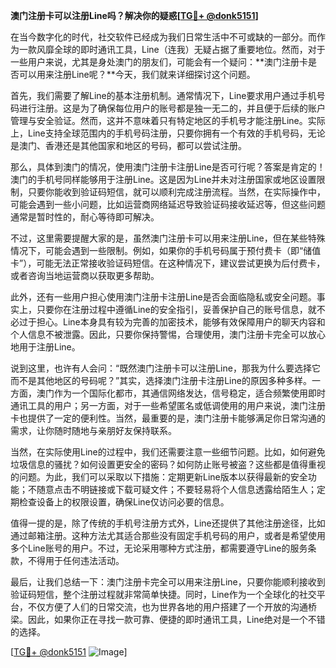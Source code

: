 **澳门注册卡可以注册Line吗？解决你的疑惑[[TG💪+ @donk5151](https://t.me/s/donk5151)]**

在当今数字化的时代，社交软件已经成为我们日常生活中不可或缺的一部分。而作为一款风靡全球的即时通讯工具，Line（连我）无疑占据了重要地位。然而，对于一些用户来说，尤其是身处澳门的朋友们，可能会有一个疑问：**澳门注册卡是否可以用来注册Line呢？**今天，我们就来详细探讨这个问题。

首先，我们需要了解Line的基本注册机制。通常情况下，Line要求用户通过手机号码进行注册。这是为了确保每位用户的账号都是独一无二的，并且便于后续的账户管理与安全验证。然而，这并不意味着只有特定地区的手机号才能注册Line。实际上，Line支持全球范围内的手机号码注册，只要你拥有一个有效的手机号码，无论是澳门、香港还是其他国家和地区的号码，都可以尝试注册。

那么，具体到澳门的情况，使用澳门注册卡注册Line是否可行呢？答案是肯定的！澳门的手机号同样能够用于注册Line。这是因为Line并未对注册国家或地区设置限制，只要你能收到验证码短信，就可以顺利完成注册流程。当然，在实际操作中，可能会遇到一些小问题，比如运营商网络延迟导致验证码接收延迟等，但这些问题通常是暂时性的，耐心等待即可解决。

不过，这里需要提醒大家的是，虽然澳门注册卡可以用来注册Line，但在某些特殊情况下，可能会遇到一些限制。例如，如果你的手机号码属于预付费卡（即“储值卡”），可能无法正常接收验证码短信。在这种情况下，建议尝试更换为后付费卡，或者咨询当地运营商以获取更多帮助。

此外，还有一些用户担心使用澳门注册卡注册Line是否会面临隐私或安全问题。事实上，只要你在注册过程中遵循Line的安全指引，妥善保护自己的账号信息，就不必过于担心。Line本身具有较为完善的加密技术，能够有效保障用户的聊天内容和个人信息不被泄露。因此，只要你保持警惕，合理使用，澳门注册卡完全可以放心地用于注册Line。

说到这里，也许有人会问：“既然澳门注册卡可以注册Line，那我为什么要选择它而不是其他地区的号码呢？”其实，选择澳门注册卡注册Line的原因多种多样。一方面，澳门作为一个国际化都市，其通信网络发达，信号稳定，适合频繁使用即时通讯工具的用户；另一方面，对于一些希望匿名或低调使用的用户来说，澳门注册卡也提供了一定的便利性。当然，最重要的是，澳门注册卡能够满足你日常沟通的需求，让你随时随地与亲朋好友保持联系。

当然，在实际使用Line的过程中，我们还需要注意一些细节问题。比如，如何避免垃圾信息的骚扰？如何设置更安全的密码？如何防止账号被盗？这些都是值得重视的问题。为此，我们可以采取以下措施：定期更新Line版本以获得最新的安全功能；不随意点击不明链接或下载可疑文件；不要轻易将个人信息透露给陌生人；定期检查设备上的权限设置，确保Line仅访问必要的信息。

值得一提的是，除了传统的手机号注册方式外，Line还提供了其他注册途径，比如通过邮箱注册。这种方法尤其适合那些没有固定手机号码的用户，或者是希望使用多个Line账号的用户。不过，无论采用哪种方式注册，都需要遵守Line的服务条款，不得用于任何违法活动。

最后，让我们总结一下：澳门注册卡完全可以用来注册Line，只要你能顺利接收到验证码短信，整个注册过程就非常简单快捷。同时，Line作为一个全球化的社交平台，不仅方便了人们的日常交流，也为世界各地的用户搭建了一个开放的沟通桥梁。因此，如果你正在寻找一款可靠、便捷的即时通讯工具，Line绝对是一个不错的选择。

[[TG💪+ @donk5151](https://t.me/s/donk5151) ![Image](https://i.postimg.cc/rwNCRYN7/Snipaste-2025-04-30-17-27-05.png)]